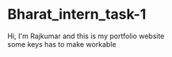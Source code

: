 # Bharat_intern_task-1
Hi, I'm Rajkumar and this is my portfolio website <br>
some keys has to make workable 
